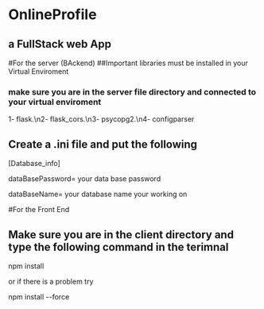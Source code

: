 # OnlineProfile 
## a FullStack web App
#For the server (BAckend)
##Important libraries must be installed in your Virtual Enviroment
### make sure you are in the server file directory and connected to your virtual enviroment
1- flask.\n2- flask_cors.\n3- psycopg2.\n4- configparser 

## Create a .ini file and put the following
[Database_info] 

dataBasePassword= your data base password 

dataBaseName= your database name your working on 


#For the Front End
## Make sure you are in the client directory and type the following command in the terimnal
npm install 

or if there is a problem try 

npm install --force 

